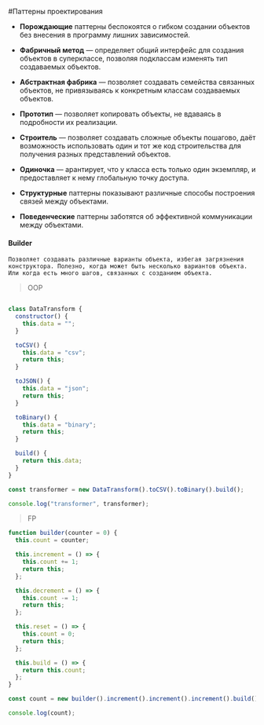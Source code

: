 #Паттерны проектирования

*  **Порождающие** паттерны беспокоятся о гибком создании объектов без внесения в программу лишних зависимостей.
  *  **Фабричный метод** — определяет общий интерфейс для создания объектов в суперклассе, позволяя подклассам изменять тип создаваемых объектов.
  *  **Абстрактная фабрика** — позволяет создавать семейства связанных объектов, не привязываясь к конкретным классам создаваемых объектов.
  *  **Прототип** — позволяет копировать объекты, не вдаваясь в подробности их реализации.
  *  **Строитель** — позволяет создавать сложные объекты пошагово, даёт возможность использовать один и тот же код строительства для получения разных представлений объектов.
  *  **Одиночка** — арантирует, что у класса есть только один экземпляр, и предоставляет к нему глобальную точку доступа.

*  **Структурные** паттерны показывают различные способы построения связей между объектами.
*  **Поведенческие** паттерны заботятся об эффективной коммуникации между объектами.

#### Builder

`Позволяет создавать различные варианты объекта, избегая загрязнения конструктора. Полезно, когда может быть несколько вариантов объекта. Или когда есть много шагов, связанных с созданием объекта.`

> OOP

```js

class DataTransform {
  constructor() {
    this.data = "";
  }

  toCSV() {
    this.data = "csv";
    return this;
  }

  toJSON() {
    this.data = "json";
    return this;
  }

  toBinary() {
    this.data = "binary";
    return this;
  }

  build() {
    return this.data;
  }
}

const transformer = new DataTransform().toCSV().toBinary().build();

console.log("transformer", transformer);

```

> FP

```js
function builder(counter = 0) {
  this.count = counter;

  this.increment = () => {
    this.count += 1;
    return this;
  };

  this.decrement = () => {
    this.count -= 1;
    return this;
  };

  this.reset = () => {
    this.count = 0;
    return this;
  };

  this.build = () => {
    return this.count;
  };
}

const count = new builder().increment().increment().increment().build();

console.log(count);

```
